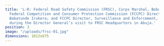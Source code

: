 ```yaml
---
title: 'L-R: Federal Road Safety Commission (FRSC), Corps Marshal, Boboye Oyeyemi;
  Federal Competition and Consumer Protection Commission (FCCPC) Director General,
  Babatunde Irukera; and FCCPC Director, Surveillance and Enforcement, Mrs Leke Ogundipe
  during the Director General’s visit to FRSC Headquarters in Abuja.'
position: 3
image: "/uploads/frsc-01.jpg"
dimensions: 1012x675
---
```


